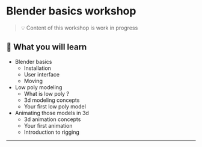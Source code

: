 # Blender basics workshop

> 💡 Content of this workshop is work in progress

## 📙 What you will learn

* Blender basics
	* Installation
	* User interface
	* Moving
* Low poly modeling
	* What is low poly ?
	* 3d modeling concepts
	* Your first low poly model
* Animating those models in 3d
	* 3d animation concepts
	* Your first animation
	* Introduction to rigging

----